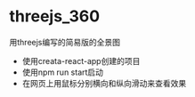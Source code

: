 # threejs_360

用threejs编写的简易版的全景图

- 使用creata-react-app创建的项目
- 使用npm run start启动
- 在网页上用鼠标分别横向和纵向滑动来查看效果
